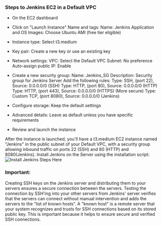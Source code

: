 ### Steps to Jenkins EC2 in a Default VPC
- On the EC2 dashboard
- Click on "Launch Instance"
		Name and tags:
		Name: Jenkins
		Application and OS Images:
		Choose Ubuntu AMI (free tier eligible)
- Instance type:
			Select t3.medium
- Key pair:
		 Create a new key or use an existing key
- Network settings:
		VPC: Select the Default VPC
		Subnet: No preference
		Auto-assign public IP: Enable
- Create a new security group:
		Name: Jenkins_SG
		Description: Security group for Jenkins Server
		Add the following rules: 
		Type: SSH, (port 22), Source: 0.0.0.0/0 (SSH)
		Type: HTTP, (port 80), Source: 0.0.0.0/0  (HTTP)
		Type: HTTP, (port 443), Source: 0.0.0.0/0  (HTTPS) (More secure)
		Type: Custom TCP, (port 8080), Source: 0.0.0.0/0 (Jenkins)
		
- Configure storage:
		Keep the default settings
- Advanced details:
		Leave as default unless you have specific requirements
- Review and launch the instance

After the instance is launched, you'll have a t3.medium EC2 instance named "Jenkins" in the public subnet of your Default VPC, with a security group allowing inbound traffic on ports 22 (SSH) and 80 (HTTP) and 8080(Jenkins).
Install Jenkins on the Server using the installation script: ![Install Jenkins Steps Here](scripts)

### Important:
Creating SSH keys on the Jenkins server and distributing them to  your servers ensures a secure connection between the servers. 
 Testing the connection by SSH'ing into your other servers from Jenkins' server 
 verifies that the servers can connect without manual intervention and adds the 
 servers to the "list of known hosts”. A "known host" is a remote server that your system recognizes and trusts for SSH connections based on its stored public key. 
 This is important because it helps to ensure secure and verified SSH connections.
